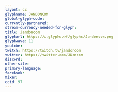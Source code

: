 ```yaml
---
layout: cc
glyphname: JANDONCOM
global-glyph-code: 
currently-partnered: 
stream-currency-needed-for-glyph: 
title: Jandoncom
glyphurl: https://i.glyphs.wf/glyphs/Jandoncom.png
glyphwave: 11
youtube: 
twitch: https://twitch.tv/jandoncom
twitter: https://twitter.com/JDoncom
discord: 
other-site: 
primary-language: 
facebook: 
mixer: 
ccid: 97
---
```


